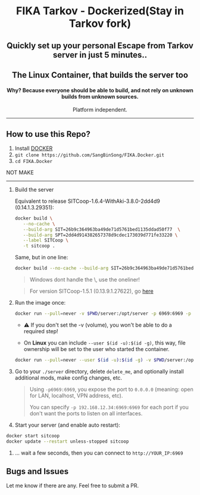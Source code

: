 <div align=center style="text-align: center;">
<h1>FIKA Tarkov - Dockerized(Stay in Tarkov fork)</h1>
<h2>Quickly set up your personal Escape from Tarkov server in just 5 minutes..</h2>
<h2>The Linux Container, that builds the server too</h2>
<h4>Why? Because everyone should be able to build, and not rely on unknown builds from unknown sources.</h3>

Platform independent.
</div>

---

## How to use this Repo?

1. Install [DOCKER](https://docs.docker.com/engine/install/)
2. `git clone https://github.com/SangBinSong/FIKA.Docker.git`
3. `cd FIKA.Docker`

NOT MAKE

---

1. Build the server 
	
   Equivalent to release SITCoop-1.6.4-WithAki-3.8.0-2dd4d9 (0.14.1.3.29351):
   ```bash
   docker build \
      --no-cache \
      --build-arg SIT=26b9c364963ba49de71d5761bed1135ddad50f77  \
      --build-arg SPT=2dd4d914382657378d9cdec173039d771fe33220 \
      --label SITCoop \
      -t sitcoop .
   ```
   Same, but in one line:
   ```bash
   docker build --no-cache --build-arg SIT=26b9c364963ba49de71d5761bed1135ddad50f77 --build-arg SPT=2dd4d914382657378d9cdec173039d771fe33220 --label SITCoop -t sitcoop .
   ```
   
   > Windows dont handle the \\, use the oneliner!

   > For version SITCoop-1.5.1 (0.13.9.1.27622), go [here](https://github.com/stayintarkov/SIT.Docker/tree/82727f8dea553a5294b321590d933d9722c26b53)

2. Run the image once:
   ```bash
   docker run --pull=never -v $PWD/server:/opt/server -p 6969:6969 -p 6970:6970 -p 6971:6971 -it --name sitcoop sitcoop
   ```
   - ⚠️ If you don't set the -v (volume), you won't be able to do a required step!

   - On **Linux** you can include `--user $(id -u):$(id -g)`, this way, file ownership will be set to the user who started the container.
   ```bash
   docker run --pull=never --user $(id -u):$(id -g) -v $PWD/server:/opt/server -p 6969:6969 -p 6970:6970 -p 6971:6971 -it --name sitcoop sitcoop
   ```

3. Go to your `./server` directory, delete `delete_me`, and optionally install additional mods, make config changes, etc.
    > Using `-p6969:6969`, you expose the port to `0.0.0.0` (meaning: open for LAN, localhost, VPN address, etc).
    > 
    > You can specify `-p 192.168.12.34:6969:6969` for each port if you don't want the ports to listen on all interfaces. 
   
4. Start your server (and enable auto restart):
 ```bash
docker start sitcoop
docker update --restart unless-stopped sitcoop
```
1. ... wait a few seconds, then you can connect to `http://YOUR_IP:6969`

## Bugs and Issues
Let me know if there are any. Feel free to submit a PR.
